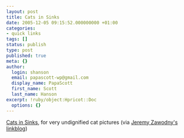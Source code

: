 ```yaml
---
layout: post
title: Cats in Sinks
date: 2005-12-05 09:15:52.000000000 +01:00
categories:
- quick links
tags: []
status: publish
type: post
published: true
meta: {}
author:
  login: shanson
  email: papascott-wp@gmail.com
  display_name: PapaScott
  first_name: Scott
  last_name: Hanson
excerpt: !ruby/object:Hpricot::Doc
  options: {}
---
```

<p><a href="http://catsinsinks.com/" title="Cats in Sinks - for all your cat and bathroom needs">Cats in Sinks</a>, for very undignified cat pictures (via <a href="http://jeremy.zawodny.com/linkblog/" title="Jeremy Zawodny's linkblog">Jeremy Zawodny's linkblog</a>)</p>
